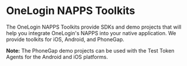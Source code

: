 # OneLogin NAPPS Toolkits

The OneLogin NAPPS Toolkits provide SDKs and demo projects that will help you integrate OneLogin's NAPPS into your native application. We provide toolkits for iOS, Android, and PhoneGap.

**Note:** The PhoneGap demo projects can be used with the Test Token Agents for the Android and iOS platforms.
